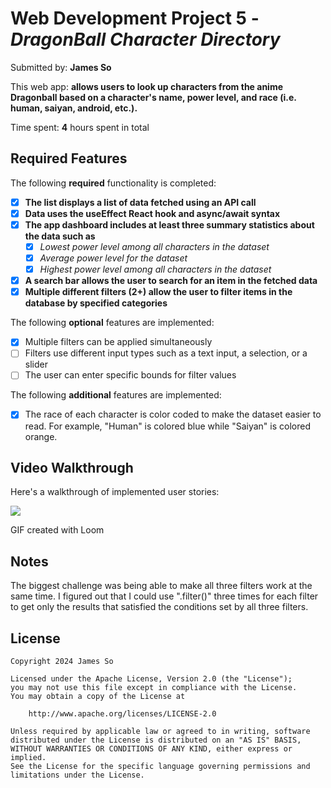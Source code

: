 # Web Development Project 5 - *DragonBall Character Directory*

Submitted by: **James So**

This web app: **allows users to look up characters from the anime Dragonball based on a character's name, power level, and race (i.e. human, saiyan, android, etc.).**

Time spent: **4** hours spent in total

## Required Features

The following **required** functionality is completed:

- [x] **The list displays a list of data fetched using an API call**
- [x] **Data uses the useEffect React hook and async/await syntax**
- [x] **The app dashboard includes at least three summary statistics about the data such as**
  - [x] *Lowest power level among all characters in the dataset*
  - [x] *Average power level for the dataset*
  - [x] *Highest power level among all characters in the dataset*  
- [x] **A search bar allows the user to search for an item in the fetched data**
- [x] **Multiple different filters (2+) allow the user to filter items in the database by specified categories**

The following **optional** features are implemented:

- [x] Multiple filters can be applied simultaneously
- [ ] Filters use different input types such as a text input, a selection, or a slider
- [ ] The user can enter specific bounds for filter values

The following **additional** features are implemented:

* [x] The race of each character is color coded to make the dataset easier to read. For example, "Human" is colored blue while "Saiyan" is colored orange.

## Video Walkthrough

Here's a walkthrough of implemented user stories:

<a href="https://www.loom.com/share/be1af835f6474c42a357304f5eaa59e0">
      <img style="max-width:300px;" src="https://cdn.loom.com/sessions/thumbnails/be1af835f6474c42a357304f5eaa59e0-with-play.gif">
    </a>


<!-- Replace this with whatever GIF tool you used! -->
GIF created with Loom
<!-- Recommended tools:
[Kap](https://getkap.co/) for macOS
[ScreenToGif](https://www.screentogif.com/) for Windows
[peek](https://github.com/phw/peek) for Linux. -->

## Notes

The biggest challenge was being able to make all three filters work at the same time. I figured out that I could use ".filter()" three times for each filter to get only the results that satisfied the conditions set by all three filters.

## License

    Copyright 2024 James So

    Licensed under the Apache License, Version 2.0 (the "License");
    you may not use this file except in compliance with the License.
    You may obtain a copy of the License at

        http://www.apache.org/licenses/LICENSE-2.0

    Unless required by applicable law or agreed to in writing, software
    distributed under the License is distributed on an "AS IS" BASIS,
    WITHOUT WARRANTIES OR CONDITIONS OF ANY KIND, either express or implied.
    See the License for the specific language governing permissions and
    limitations under the License.

